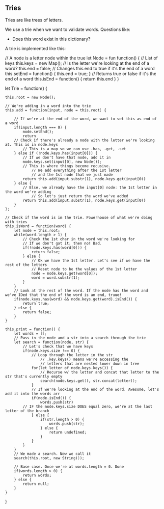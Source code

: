 
## Tries


Tries are like trees of letters.

We use a trie when we want to validate words. Questions like: 
- Does this word exist in this dictionary? 

A trie is implemented like this:

// A node is a letter node within the true
let Node = fun function() {
    // List of keys
    this.keys = new Map();
    // Is the letter we're looking at the end of a word?
    this.end = false; 
    // Changes this.end to true if it's the end of a word
    this.setEnd = function() {
        this.end = true;
    }
    // Returns true or false if it's the end of a word
    this.isEnd = function() {
        return this.end
    }
}

let Trie = function() {

    this.root = new Node();

    // We're adding in a word into the trie
    this.add = function(input, node = this.root) {

        // If we're at the end of the word, we want to set this as end of a word 
        if(input.length === 0) {
            node.setEnd();
            return 
        // Check if there's already a node with the letter we're looking at. This is in node.keys 
            // This is a map so we can use .has, .get, .set
        } else if (!node.keys.has(input[0])) {
            // If we don't have that node, add it in 
            node.keys.set(input[0], new Node());
            // This is where things become recusive.
                // We add everything after the 1st letter
                // and the 1st node that we just made 
            return this.add(input.substr(1), node.keys.get(input[0))
        } else {
            // Else, we already have the input[0] node: the 1st letter in the word we're adding 
                // So let's just return the word we've added 
            return this.add(input.substr(1), node.keys.get(input[0))
        }
    };

    // Check if the word is in the trie. Powerhouse of what we're doing with tries
    this.isWord = function(word) {
        let node = this.root; 
        while(word.length > 1) {
            // Check the 1st char in the word we're looking for 
            // If we don't got it; then no! Bad.
            if(!node.keys.has(word[0])) {
                return false;
            } else {
                // Ok we have the 1st letter. Let's see if we have the rest of the letters 
                // Reset node to be the values of the 1st letter
                node = node.keys.get(word[0]); 
                word = word.substr(1);
            }
        }
        // Look at the rest of the word. If the node has the word and we've IDed that the end of the word is an end, truue! 
        if(node.keys.has(word) && node.keys.get(word).isEnd()) {
            return true;
        } else {
            return false;
        }
    }

    this.print = function() {
        let words = [];
        // Pass in the node and a str into a search through the trie
        let search = function(node, str) {
            // Let's check that we have keys
            if(node.keys.size !== 0) {
                // Loop through the letter in the str
                    // .key.keys() means we're accessing the 
                    // letters that are nested lower down in tree
                for(let letter of node.keys.keys()) {
                    // Recurse w/ the letter and concat that letter to the str that's currently empty
                    search(node.keys.get(), str.concat(letter));
                } 
                // If we're looking at the end of the word. Awesome, let's add it into the words arr
                if(node.isEnd()) {
                    words.push(str)
            // IF the node.keys.size DOES equal zero, we're at the last letter of the branch
                } else {
                    if(str.length > 0) {
                        words.push(str);
                    } else {
                        return undefined;
                    }
                }
            }
        }
        // We made a search. Now we call it 
        search(this.root, new String()); 
            
        // Base case. Once we're at words.length = 0. Done   
        if(words.length > 0) {
            return words;
        } else {
            return null;
        }
    }


}
 